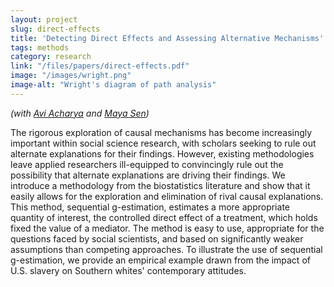 ```yaml
---
layout: project
slug: direct-effects
title: 'Detecting Direct Effects and Assessing Alternative Mechanisms'
tags: methods
category: research
link: "/files/papers/direct-effects.pdf"
image: "/images/wright.png"
image-alt: "Wright's diagram of path analysis"
---
```


*(with [Avi Acharya][] and [Maya Sen][])*

The rigorous exploration of causal mechanisms has become increasingly important within social science research, with scholars seeking to rule out alternate explanations for their findings. However, existing methodologies leave applied researchers ill-equipped to convincingly rule out the possibility that alternate explanations are driving their findings. We introduce a methodology from the biostatistics literature and show that it easily allows for the exploration and elimination of rival causal explanations. This method, sequential g-estimation, estimates a more appropriate quantity of interest, the controlled direct effect of a treatment, which holds fixed the value of a mediator.  The method is easy to use, appropriate for the questions faced by social scientists, and based on significantly weaker assumptions than competing approaches. To illustrate the use of sequential g-estimation, we provide an empirical example drawn from the impact of U.S. slavery on Southern whites' contemporary attitudes.

[sens]:  http://www.mattblackwell.org/files/papers/slavery.pdf
[Avi Acharya]: https://dl.dropbox.com/u/10781617/site/index.htm
[Maya Sen]: http://mayasen.org/
